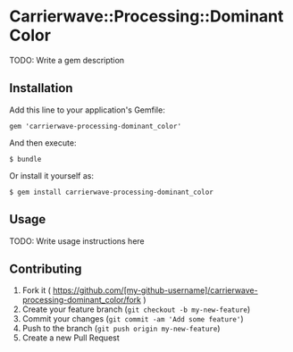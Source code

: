 # Carrierwave::Processing::DominantColor

TODO: Write a gem description

## Installation

Add this line to your application's Gemfile:

    gem 'carrierwave-processing-dominant_color'

And then execute:

    $ bundle

Or install it yourself as:

    $ gem install carrierwave-processing-dominant_color

## Usage

TODO: Write usage instructions here

## Contributing

1. Fork it ( https://github.com/[my-github-username]/carrierwave-processing-dominant_color/fork )
2. Create your feature branch (`git checkout -b my-new-feature`)
3. Commit your changes (`git commit -am 'Add some feature'`)
4. Push to the branch (`git push origin my-new-feature`)
5. Create a new Pull Request
